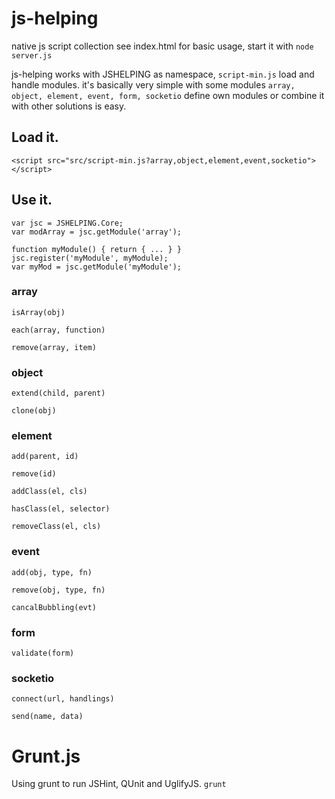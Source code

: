 # js-helping

native js script collection see index.html for basic usage, start it with `node server.js`

js-helping works with JSHELPING as namespace, `script-min.js` load and handle modules.
it's basically very simple with some modules `array, object, element, event, form, socketio`
define own modules or combine it with other solutions is easy.

## Load it.

    <script src="src/script-min.js?array,object,element,event,socketio"></script>

## Use it.

    var jsc = JSHELPING.Core;
    var modArray = jsc.getModule('array');
    
    function myModule() { return { ... } }
    jsc.register('myModule', myModule);
    var myMod = jsc.getModule('myModule');

### array
`isArray(obj)`

`each(array, function)`

`remove(array, item)`

### object
`extend(child, parent)`

`clone(obj)`

### element
`add(parent, id)`

`remove(id)`

`addClass(el, cls)`

`hasClass(el, selector)`

`removeClass(el, cls)`

### event
`add(obj, type, fn)`

`remove(obj, type, fn)`

`cancalBubbling(evt)`

### form
`validate(form)`

### socketio
`connect(url, handlings)`

`send(name, data)`

# Grunt.js
Using grunt to run JSHint, QUnit and UglifyJS. `grunt`
